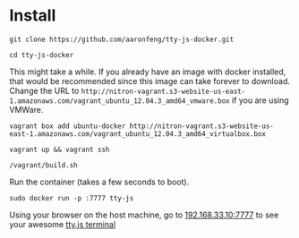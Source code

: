 # Install

```
git clone https://github.com/aaronfeng/tty-js-docker.git
```

```
cd tty-js-docker
```

This might take a while.  If you already have an image with docker installed, that would be recommended since this image can take forever to download.  Change the URL to `http://nitron-vagrant.s3-website-us-east-1.amazonaws.com/vagrant_ubuntu_12.04.3_amd64_vmware.box` if you are using VMWare.

```
vagrant box add ubuntu-docker http://nitron-vagrant.s3-website-us-east-1.amazonaws.com/vagrant_ubuntu_12.04.3_amd64_virtualbox.box
```

```
vagrant up && vagrant ssh
```

```
/vagrant/build.sh
```

Run the container (takes a few seconds to boot).

```
sudo docker run -p :7777 tty-js
```

Using your browser on the host machine, go to [192.168.33.10:7777](http://192.168.33.10/:7777)
to see your awesome [tty.js terminal](https://github.com/chjj/tty.js)
